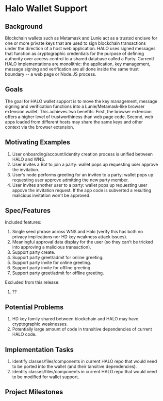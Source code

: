 # Halo Wallet Support

## Background

Blockchain wallets such as Metamask and Lunie act as a trusted enclave for one or more private keys that are used to sign blockchain transactions under the direction of a host web application. HALO uses signed messages that function as cryptographic credentials for the purpose of defining authority over access control to a shared database called a Party.
Currentl HALO implementations are monolithic: the application, key management, message signing and verification are all done inside the same trust boundary -- a web page or Node.JS process.

## Goals

The goal for HALO wallet support is to move the key management, message signing and verification functions into a Lunie/Metamask-like browser extension wallet. This achieves two benefits: First, the browser extension offers a higher level of trustworthiness than web page code. Second, web apps loaded from different hosts may share the same keys and other context via the browser extension.

## Motivating Examples

 1. User onboarding/account/identity creation process is unified between HALO and WNS.
 1. User invites a Bot to join a party: wallet pops up requesting user approve the invitation.
 1. User's node performs greeting for an invitee to a party: wallet pops up requesting user approve admitting the new party member.
 1. User invites another user to a party: wallet pops up requesting user appove the invitation request. If the app code is subverted a resulting malicious invitation won't be approved.
 
## Spec/Features

Included features:
 1. Single seed phrase across WNS and Halo (verify this has both no privacy implications nor HD key weakness attack issues).
 1. Meaningful approval data display for the user (so they can't be tricked into approving a malicious transaction).
 1. Support party create.
 1. Support party greet/admit for online greeting.
 1. Support party invite for online greeting.
 1. Support party invite for offline greeting.
 1. Support party greet/admit for offline greeting.
 
Excluded from this release:
 1. ??

## Potential Problems

 1. HD key family shared between blockchain and HALO may have cryptographic weaknesses.
 1. Potentially large amount of code in transitive dependencies of current HALO code.

## Implementation Tasks

 1. Identify classes/files/components in current HALO repo that would need to be ported into the wallet (and their tansitive dependencies).
 1. Identity classes/files/components in current HALO repo that would need to be modified for wallet support.
 
 ## Project Milestones
 
 
 
